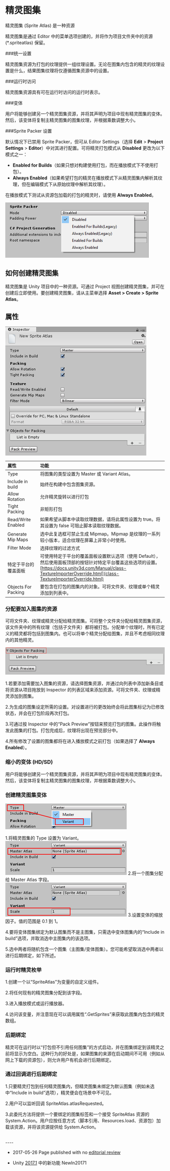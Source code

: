 # 精灵图集

精灵图集 (Sprite Atlas) 是一种资源

精灵图集是通过 Editor 中的菜单选项创建的，并将作为项目文件夹中的资源 (*.spriteatlas) 保留。

###统一设置

精灵图集资源为打包的纹理提供一组纹理设置。无论在图集内包含的精灵的纹理设置是什么，结果图集纹理将仅遵循图集资源中的设置。

###运行时访问

精灵图集资源具有可在运行时访问的运行时表示。

###变体

用户将能够创建另一个精灵图集资源，并将其声明为项目中现有精灵图集的变体。然后，该变体将复制主精灵图集的图集纹理，并根据乘数调整大小。

###Sprite Packer 设置

默认情况下已禁用 Sprite Packer，但可从 Editor Settings（选择 __Edit__ > __Project Settings__ > __Editor__）中对其进行配置。可将精灵打包模式从 __Disabled__ 更改为以下模式之一：

* __Enabled for Builds__（如果只想对构建使用打包，而在播放模式下不使用打包）。
*  __Always Enabled__（如果希望打包的精灵在播放模式下从精灵图集内解析其纹理，但在编辑模式下从原始纹理中解析其纹理）。

在播放模式下测试从资源包加载的打包的精灵时，请使用 __Always Enabled__。

![](../uploads/Main/SpriteAtlas1.png) 

## 如何创建精灵图集

精灵图集是 Unity 项目中的一种资源。可通过 Project 视图创建精灵图集，并可在创建后立即使用。要创建精灵图集，请从主菜单选择 __Asset > Create > Sprite Atlas__。

## 属性

![](../uploads/Main/SpriteAtlas2.png) 

| 属性| 功能 |
|:---|:---| 
| Type| 将图集的类型设置为 Master 或 Variant Atlas。 |
| Include in build| 始终在构建中包含图集资源。 |
| Allow Rotation| 允许精灵旋转以进行打包 |
| Tight Packing| 非矩形打包 |
| Read/Write Enabled| 如果希望从脚本中读取纹理数据，请将此属性设置为 true。将其设置为 false 可阻止脚本读取纹理数据。 |
| Generate Mip Maps| 选中此复选框可禁止生成 Mipmap。Mipmap 是纹理的一系列较小版本，适合纹理在屏幕上非常小时使用。 |
| Filter Mode| 选择纹理的过滤方式 |
| 特定于平台的覆盖面板| 可使用特定于平台的覆盖面板设置默认选项（使用 Default），然后使用面板顶部的按钮针对特定平台覆盖这些选项的设置。<br/>[https://docs.unity3d.com/Manual/class-TextureImporterOverride.html](class-TextureImporterOverride.html) |
| Objects For Packing| 要包含在打包的图集内的对象。可将文件夹、纹理或单个精灵添加到列表中。 |


### 分配要加入图集的资源

可将文件夹、纹理或精灵分配给精灵图集。可将整个文件夹分配给精灵图集资源，该文件夹中的所有纹理（包括子文件夹）都将被打包。分配单个纹理时，所有已定义的精灵都将包括到图集内。也可以将单个精灵分配给图集，并且不考虑相同纹理内的其他精灵。

![](../uploads/Main/SpriteAtlas3.png) 

1.若要添加需要加入图集的资源，请选择图集资源，并通过向列表中添加新条目或将资源从项目拖放到 Inspector 的列表区域来添加资源。可将文件夹、纹理或精灵添加到图集。

2.为生成的图集设定所需的设置。对设置进行的更改始终会将此图集标记为已修改状态，并会在打包阶段再次打包。

3.可通过按 Inspector 中的“Pack Preview”按钮来预览打包的图集。此操作将触发此图集的打包。打包完成后，纹理将出现在预览部分中。

4.所有修改了设置的图集都将在进入播放模式之前打包（如果选择了 __Always Enabled__）。

### 缩小的变体 (HD/SD)

用户将能够创建另一个精灵图集资源，并将其声明为项目中现有精灵图集的变体。然后，该变体将复制主精灵图集的图集纹理，并根据乘数调整大小。

### 创建精灵图集变体

![](../uploads/Main/SpriteAtlas4.png) 

1.将精灵图集的 Type 设置为 Variant。
![](../uploads/Main/SpriteAtlas5.png)
2.将一个图集分配给 Master Atlas 字段。
![](../uploads/Main/SpriteAtlas6.png)
3.设置变体的缩放因子。值的范围是 0.1 到 1。

4.要将变体图集绑定为默认图集而不是主图集，只需选中变体图集内的“Include in build”选项，并取消选中主图集内的该选项。

5.选中两者将随机包含一个图集（主图集/变体图集）。您可能希望取消选中两者以进行后期绑定，如下所述。

### 运行时精灵枚举

1.创建一个以“SpriteAtlas”为变量的自定义组件。

2.将任何现有的精灵图集分配到该字段。

3.进入播放模式或运行播放器。

4.访问该变量，并注意现在可以调用属性“.GetSprites”来获取此图集内包含的精灵数组。

### 后期绑定

精灵可在运行时以“打包但不引用任何图集”的方式启动，并在图集绑定到该精灵之前将显示为空白。这种行为的好处是，如果图集的来源在启动期间不可用（例如从网上下载的资源包），则允许用户有机会进行后期绑定。

### 通过回调进行后期绑定

1.只要精灵打包到任何精灵图集内，但精灵图集未绑定为默认图集（例如未选中“Include in build”选项），精灵便会在场景中不可见。

2.用户可以监听回调 SpriteAtlas.atlasRequested。

3.此委托方法将提供一个要绑定的图集标签和一个接受 SpriteAtlas 资源的 System.Action。用户应按任意方式（脚本引用、Resources.load、资源包）加载该资源，并将该资源提供给 System.Action。

<br/> 
----

* <span class="page-edit">2017-05-26 Page published with no [editorial review](DocumentationEditorialReview.html)
</span>
 
* <span class="page-history">Unity [2017.1](../Manual/30_search.html?q=newin20171) 中的新功能 <span class="search-words">NewIn20171</span></span>


